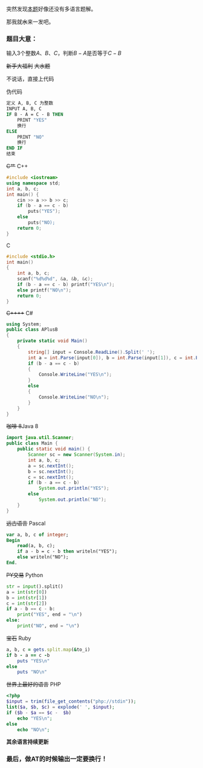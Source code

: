 突然发现[本题](https://www.luogu.org/problem/AT2391)好像还没有多语言题解。

那我就~~水~~来一发吧。

### 题目大意：

输入3个整数$A$、$B$、$C$，判断$B-A$是否等于$C-B$

~~新手大福利~~ ~~大水题~~

不说话，直接上代码

伪代码
```vb
定义 A, B, C 为整数
INPUT A, B, C
IF B - A = C - B THEN
	PRINT "YES"
	换行
ELSE
	PRINT "NO"
	换行
END IF
结束
```
~~C艹~~ C++
```cpp
#include <iostream>
using namespace std;
int a, b, c;
int main() {
	cin >> a >> b >> c;
	if (b - a == c - b)
		puts("YES");
	else
		puts("NO);
	return 0;
}
```
C
```cpp
#include <stdio.h>
int main()
{
	int a, b, c;
	scanf("%d%d%d", &a, &b, &c);
	if (b - a == c - b) printf("YES\n");
	else printf("NO\n");
	return 0;
}
```
~~C++++~~ C#
```cs
using System;
public class APlusB
{
    private static void Main()
	{
        string[] input = Console.ReadLine().Split(' ');
        int a = int.Parse(input[0]), b = int.Parse(input[1]), c = int.Parse(input[2]);
        if (b - a == c - b)
        {
        	Console.WriteLine("YES\n");
		}
		else
		{
			Console.WriteLine("NO\n");
		}
    }
}
```
~~咖啡 8~~Java 8
```java
import java.util.Scanner;
public class Main {
	public static void main() {
		Scanner sc = new Scanner(System.in);
		int a, b, c;
		a = sc.nextInt();
		b = sc.nextInt();
		c = sc.nextInt();
		if (b - a == c - b)
			System.out.println("YES");
		else
			System.out.println("NO");
	}
}
```
~~远古语言~~ Pascal
```pascal
var a, b, c of integer;
Begin
	read(a, b, c);
	if a - b = c - b then writeln("YES");
	else writeln("NO");
End.
```

~~PY交易~~ Python
```python
str = input().split()
a = int(str[0])
b = int(str[1])
c = int(str[2])
if a - b == c - b:
	print("YES", end = "\n")
else:
	print("NO", end = "\n")
```
~~宝石~~ Ruby
```ruby
a, b, c = gets.split.map(&to_i)
if b - a == c -b
	puts "YES\n"
else
	puts "NO\n"
```
~~世界上最好的语言~~ PHP
```php
<?php
$input = trim(file_get_contents("php://stdin"));
list($a, $b, $c) = explode(' ', $input);
if ($b - $a == $c -  $b)
	echo "YES\n";
else
	echo "NO\n";
```
**其余语言持续更新**

### 最后，做AT的时候输出一定要换行！